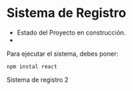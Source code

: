 <h1> Sistema de Registro</h1>

-  Estado del Proyecto en construcción.
-  
Para ejecutar el sistema, debes poner:

```npm instal react```

Sistema de registro 2
